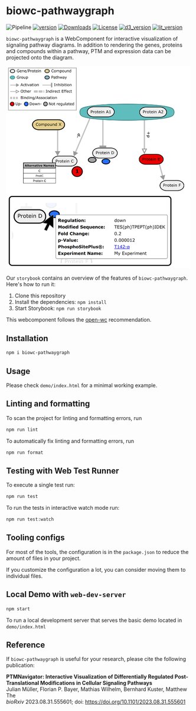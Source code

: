 # biowc-pathwaygraph
![Pipeline](https://github.com/kusterlab/biowc-pathwaygraph/actions/workflows/node.js.yml/badge.svg)
[![version](https://img.shields.io/npm/v/@biowc/pathwaygraph.svg?logo=npm)](https://www.npmjs.com/package/@biowc/pathwaygraph)
[![Downloads](https://img.shields.io/npm/dt/@biowc/pathwaygraph.svg?label=Downloads)](https://www.npmjs.com/package/@biowc/pathwaygraph)
[![License](https://img.shields.io/npm/l/@biowc/pathwaygraph?label=License)](https://www.apache.org/licenses/LICENSE-2.0)
[![d3_version](https://img.shields.io/npm/dependency-version/@biowc/pathwaygraph/d3)](https://www.npmjs.com/package/d3/v/6.2.0)
[![lit_version](https://img.shields.io/npm/dependency-version/@biowc/pathwaygraph/lit)](https://www.npmjs.com/package/lit/v/2.0.2)

`biowc-pathwaygraph` is a WebComponent for interactive visualization of signaling pathway diagrams.
In addition to rendering the genes, proteins and compounds within a pathway, PTM and expression data can be projected onto the diagram.  

<p>
<img src="demo/Screenshot.png" alt='Screenshot' width='500' >
</p>

Our  `storybook` contains an overview of the features of `biowc-pathwaygraph`. Here's how to run it:  
1. Clone this repository
2. Install the dependencies: `npm install`
3. Start Storybook: `npm run storybook` 

This webcomponent follows the [open-wc](https://github.com/open-wc/open-wc) recommendation.

## Installation

```bash
npm i biowc-pathwaygraph
```

## Usage

Please check `demo/index.html` for a minimal working example.

## Linting and formatting

To scan the project for linting and formatting errors, run

```bash
npm run lint
```

To automatically fix linting and formatting errors, run

```bash
npm run format
```

## Testing with Web Test Runner

To execute a single test run:

```bash
npm run test
```

To run the tests in interactive watch mode run:

```bash
npm run test:watch
```


## Tooling configs

For most of the tools, the configuration is in the `package.json` to reduce the amount of files in your project.

If you customize the configuration a lot, you can consider moving them to individual files.

## Local Demo with `web-dev-server`

```bash
npm start
```

To run a local development server that serves the basic demo located in `demo/index.html`

## Reference
If `biowc-pathwaygraph` is useful for your research, please cite the following publication:  

 **PTMNavigator: Interactive Visualization of Differentially Regulated Post-Translational Modifications in Cellular Signaling Pathways**  
Julian Müller, Florian P. Bayer, Mathias Wilhelm, Bernhard Kuster, Matthew The  
_bioRxiv_ 2023.08.31.555601; doi: https://doi.org/10.1101/2023.08.31.555601
